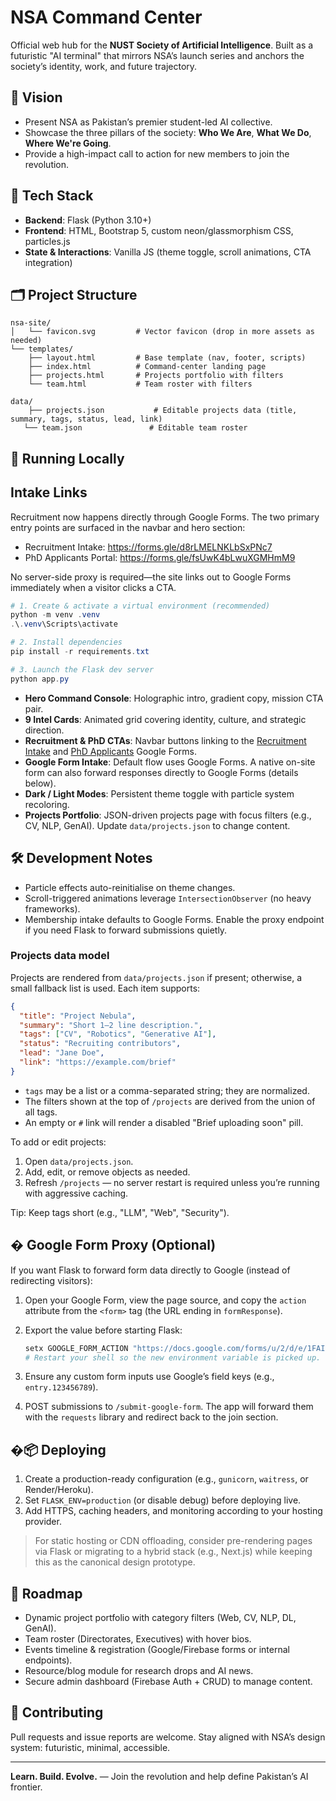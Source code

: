 # NSA Command Center

Official web hub for the **NUST Society of Artificial Intelligence**. Built as a futuristic "AI terminal" that mirrors NSA’s launch series and anchors the society’s identity, work, and future trajectory.

## 🔭 Vision

- Present NSA as Pakistan’s premier student-led AI collective.
- Showcase the three pillars of the society: **Who We Are**, **What We Do**, **Where We're Going**.
- Provide a high-impact call to action for new members to join the revolution.

## 🧠 Tech Stack

- **Backend**: Flask (Python 3.10+)
- **Frontend**: HTML, Bootstrap 5, custom neon/glassmorphism CSS, particles.js
- **State & Interactions**: Vanilla JS (theme toggle, scroll animations, CTA integration)

## 🗂 Project Structure

```text
nsa-site/
│   └── favicon.svg         # Vector favicon (drop in more assets as needed)
└── templates/
    ├── layout.html         # Base template (nav, footer, scripts)
    ├── index.html          # Command-center landing page
    ├── projects.html       # Projects portfolio with filters
    └── team.html           # Team roster with filters

data/
    ├── projects.json           # Editable projects data (title, summary, tags, status, lead, link)
   └── team.json               # Editable team roster
```

## 🚀 Running Locally

## Intake Links

Recruitment now happens directly through Google Forms. The two primary entry points are surfaced in the navbar and hero section:

- Recruitment Intake: <https://forms.gle/d8rLMELNKLbSxPNc7>
- PhD Applicants Portal: <https://forms.gle/fsUwK4bLwuXGMHmM9>

No server-side proxy is required—the site links out to Google Forms immediately when a visitor clicks a CTA.

```powershell
# 1. Create & activate a virtual environment (recommended)
python -m venv .venv
.\.venv\Scripts\activate

# 2. Install dependencies
pip install -r requirements.txt

# 3. Launch the Flask dev server
python app.py
```

- **Hero Command Console**: Holographic intro, gradient copy, mission CTA pair.
- **9 Intel Cards**: Animated grid covering identity, culture, and strategic direction.
- **Recruitment & PhD CTAs**: Navbar buttons linking to the [Recruitment Intake](https://forms.gle/d8rLMELNKLbSxPNc7) and [PhD Applicants](https://forms.gle/fsUwK4bLwuXGMHmM9) Google Forms.
- **Google Form Intake**: Default flow uses Google Forms. A native on-site form can also forward responses directly to Google Forms (details below).
- **Dark / Light Modes**: Persistent theme toggle with particle system recoloring.
- **Projects Portfolio**: JSON-driven projects page with focus filters (e.g., CV, NLP, GenAI). Update `data/projects.json` to change content.

## 🛠 Development Notes

- Particle effects auto-reinitialise on theme changes.
- Scroll-triggered animations leverage `IntersectionObserver` (no heavy frameworks).
- Membership intake defaults to Google Forms. Enable the proxy endpoint if you need Flask to forward submissions quietly.

### Projects data model

Projects are rendered from `data/projects.json` if present; otherwise, a small fallback list is used. Each item supports:

```json
{
  "title": "Project Nebula",
  "summary": "Short 1–2 line description.",
  "tags": ["CV", "Robotics", "Generative AI"],
  "status": "Recruiting contributors",
  "lead": "Jane Doe",
  "link": "https://example.com/brief"
}
```

- `tags` may be a list or a comma-separated string; they are normalized.
- The filters shown at the top of `/projects` are derived from the union of all tags.
- An empty or `#` link will render a disabled "Brief uploading soon" pill.

To add or edit projects:

1. Open `data/projects.json`.
2. Add, edit, or remove objects as needed.
3. Refresh `/projects` — no server restart is required unless you’re running with aggressive caching.

Tip: Keep tags short (e.g., "LLM", "Web", "Security").

## � Google Form Proxy (Optional)

If you want Flask to forward form data directly to Google (instead of redirecting visitors):

1. Open your Google Form, view the page source, and copy the `action` attribute from the `<form>` tag (the URL ending in `formResponse`).
2. Export the value before starting Flask:

   ```powershell
   setx GOOGLE_FORM_ACTION "https://docs.google.com/forms/u/2/d/e/1FAIpQLSe-g3B4G6VBhCmB6Z6A_2ZMWH7MRCuq8n206H3DXdcvXHM7Qw/formResponse"
   # Restart your shell so the new environment variable is picked up.
   ```

3. Ensure any custom form inputs use Google’s field keys (e.g., `entry.123456789`).
4. POST submissions to `/submit-google-form`. The app will forward them with the `requests` library and redirect back to the join section.

## �📦 Deploying

1. Create a production-ready configuration (e.g., `gunicorn`, `waitress`, or Render/Heroku).
2. Set `FLASK_ENV=production` (or disable debug) before deploying live.
3. Add HTTPS, caching headers, and monitoring according to your hosting provider.

> For static hosting or CDN offloading, consider pre-rendering pages via Flask or migrating to a hybrid stack (e.g., Next.js) while keeping this as the canonical design prototype.

## 🧭 Roadmap

- Dynamic project portfolio with category filters (Web, CV, NLP, DL, GenAI).
- Team roster (Directorates, Executives) with hover bios.
- Events timeline & registration (Google/Firebase forms or internal endpoints).
- Resource/blog module for research drops and AI news.
- Secure admin dashboard (Firebase Auth + CRUD) to manage content.

## 🤝 Contributing

Pull requests and issue reports are welcome. Stay aligned with NSA’s design system: futuristic, minimal, accessible.

---

**Learn. Build. Evolve.** — Join the revolution and help define Pakistan’s AI frontier.

